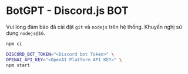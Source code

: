 # BotGPT - Discord.js BOT

Vui lòng đảm bảo đã cài đặt `git` và `nodejs` trên hệ thống. Khuyến nghị sử dụng `nodejs@16`.

```bash
npm ci

DISCORD_BOT_TOKEN="<Discord bot Token>" \
OPENAI_API_KEY="<OpenAI Platform API KEY>" \
npm start
```